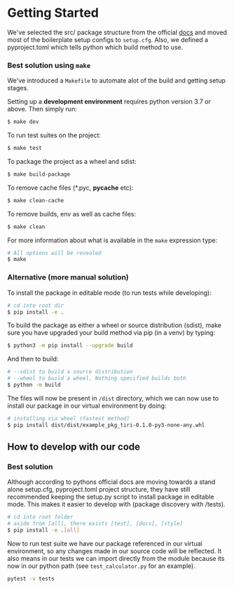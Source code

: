# Getting Started

We've selected the src/ package structure from the official [docs](https://packaging.python.org/tutorials/packaging-projects/) and moved most of the boilerplate setup configs to ``setup.cfg``. Also, we defined a pyproject.toml which tells python which build method to use.

### Best solution using ``make``

We've introduced a ``Makefile`` to automate alot of the build and getting setup stages.

Setting up a **development environment** requires python version 3.7 or above. Then simply run:

```sh
$ make dev
```

To run test suites on the project:

```sh
$ make test
```

To package the project as a wheel and sdist:

```sh
$ make build-package
```

To remove cache files (*.pyc, __pycache__ etc):

```sh
$ make clean-cache
```

To remove builds, env as well as cache files:

```sh
$ make clean
```

For more information about what is available in the ``make`` expression type:

```sh
# All options will be revealed
$ make
```

### Alternative (more manual solution)

To install the package in editable mode (to run tests while developing):

```sh
# cd into root dir
$ pip install -e .
```

To build the package as either a wheel or source distribution (sdist), make sure you have upgraded your build method via pip (in a venv) by typing:

```sh
$ python3 -m pip install --upgrade build
```

And then to build:

```sh
# --sdist to build a source distribution
# --wheel to build a wheel, Nothing specified builds both
$ python -m build
```

The files will now be present in ``/dist`` directory, which we can now use to install our package in our virtual environment by doing:

```sh
# installing via wheel (fastest method)
$ pip install dist/dist/example_pkg_tiri-0.1.0-py3-none-any.whl 
```

## How to develop with our code

### Best solution

Although according to pythons official docs are moving towards a stand alone setup.cfg, pyproject.toml project structure, they have still recommended keeping the setup.py script to install package in editable mode. This makes it easier to develop with (package discovery with /tests).

```sh
# cd into root folder
# aside from [all], there exists [test], [docs], [style]
$ pip install -e .[all]
```

Now to run test suite we have our package referenced in our virtual environment, so any changes made in our source code will be reflected. It also means in our tests we can import directly from the module because its now in our python path (see ``test_calculator.py`` for an example).

```sh
pytest -v tests
```